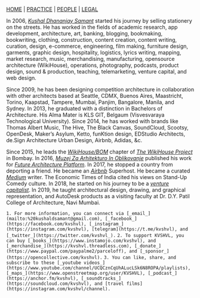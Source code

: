 [HOME](https://kvshvl.github.io/index.html) | [PRACTICE](https://kvshvl.github.io/practice.html) | [PEOPLE](https://kvshvl.github.io/people.html) | [LEGAL](https://kvshvl.github.io/legal.html)

In 2006, [_Kushal Dhananjay Samant_](https://linkedin.com/in/kvshvl) started his journey by selling stationery on the streets. He has worked in the fields of academic research, app development, architecture, art, banking, blogging, bookmaking, bookwriting, clothing, construction, content creation, content writing, curation, design, e-commerce, engineering, film making, furniture design, garments, graphic design, hospitality, logistics, lyrics writing, mapping, market research, music, merchandising, manufacturing, opensource architecture (WikiHouse), operations, photography, podcasts, product design, sound & production, teaching, telemarketing, venture capital, and web design.

Since 2009, he has been designing competition architecture in collaboration with other architects based at Seattle, CDMX, Buenos Aires, Maastricht, Torino, Kaapstad, Tampere, Mumbai, Panjim, Bangalore, Manila, and Sydney. In 2013, he graduated with a distinction in Bachelors of Architecture. His Alma Mater is KLS GIT, Belgaum (Visvesvaraya Technological University). Since 2014, he has worked with brands like Thomas Albert Music, The Hive, The Black Canvas, SoundCloud, Scootsy, OpenDesk, Maker’s Asylum, Ketto, funKtion design, EDStudio Architects, de.Sign Architecture Urban Design, Airbnb, Adidas, &c.

Since 2015, he leads the [_WikiHouse/BOM_](https://sketchfab.com/WikiHouseBOM) chapter of [_The WikiHouse Project_](https://wikihouse.cc/Contributors) in Bombay. In 2016, [_Muzej Za Arhitekturo In Oblikovanje_](http://www.mao.si) published his work for [_Future Architecture Platform_](https://futurearchitectureplatform.org/projects/8e8af477-4aea-431b-a69f-74cd05862eac). In 2017, he stopped a country from deporting a friend. He became an [_Airbnb_](https://airbnb.co.in/users/show/21563871) Superhost. He became a curated [_Medium_](https://medium.com/@kvshvl) writer. The Economic Times of India cited his views on Stand-Up Comedy culture. In 2018, he started on his journey to be a [_venture capitalist_](https://angel.co/kvshvl). In 2019, he taught architectural design, drawing, and graphical representation, and AutoDesk products as a visiting faculty at Dr. D.Y. Patil College of Architecture, Navi Mumbai.

`1. For more information, you can connect via [_email_](mailto:%20kushaldsamant@gmail.com), [_facebook_](https://facebook.com/kvshvl), [_instagram_](https://instagram.com/kvshvl), [telegram](https://t.me/kvshvl), and [_twitter_](https://twitter.com/kvshvl_).`
`2. To support KVSHVL, you can buy [_books_](https://www.instamojo.com/kvshvl), and [_merchandise_](https://kvshvl.threadless.com), [_donate_](https://www.paypal.com/paypalme2/parceloff), and [_sponsor_](https://opencollective.com/kvshvl).`
`3. You can like, share, and subscribe to these [_youtube videos_](https://www.youtube.com/channel/UCQCznCqUhALucLSk6N8ROPA/playlists), [_maps_](https://www.openstreetmap.org/user/KVSHVL), [_podcast_](https://anchor.fm/kvshvl), [_soundtracks_](https://soundcloud.com/kvshvl), and [travel films](https://instagram.com/kvshvl/channel).`

